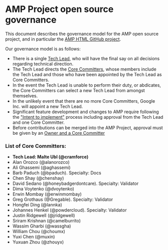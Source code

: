 # AMP Project open source governance

This document describes the governance model for the AMP open source project, and in particular the [AMP HTML GitHub project](https://github.com/ampproject/amphtml).

Our governance model is as follows:

* There is a single [Tech Lead](#list-of-core-committers), who will have the final say on all decisions regarding technical direction.
* The Tech Lead directs the [Core Committers](#list-of-core-committers), whose members include the Tech Lead and those who have been appointed by the Tech Lead as Core Committers.
* In the event the Tech Lead is unable to perform their duty, or abdicates, the Core Committers can select a new Tech Lead from amongst themselves.
* In the unlikely event that there are no more Core Committers, Google Inc. will appoint a new Tech Lead.
* Significant feature development and changes to AMP require following the ["Intent to implement"](./CONTRIBUTING.md#contributing-features) process including approval from the Tech Lead and one Core Committer.
* Before contributions can be merged into the AMP Project, approval must be given by an [Owner and a Core Committer](./contributing/owners-and-committers.md)

### List of Core Committers:

* **Tech Lead: Malte Ubl (@cramforce)**
* Alan Orozco (@alanorozco)
* Ali Ghassemi (@aghassemi)
* Barb Paduch (@bpaduch). Specialty: Docs
* Chen Shay (@chenshay)
* David Sedano (@honeybadgerdontcare). Specialty: Validator
* Dima Voytenko (@dvoytenko)
* Erwin Mombay (@erwinmombay)
* Greg Grothaus (@Gregable). Specialty: Validator
* Hongfei Ding (@lannka)
* Johannes Henkel (@powdercloud). Specialty: Validator
* Justin Ridgewell (@jridgewell)
* Sriram Krishnan (@camelburrito)
* Wassim Gharbi (@wassgha)
* William Chou (@choumx)
* Yuxi Chen (@muxin)
* Yuxuan Zhou (@zhouyx)
